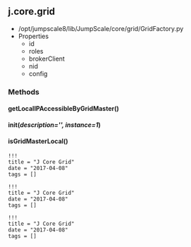 <!-- toc -->
## j.core.grid

- /opt/jumpscale8/lib/JumpScale/core/grid/GridFactory.py
- Properties
    - id
    - roles
    - brokerClient
    - nid
    - config

### Methods

#### getLocalIPAccessibleByGridMaster() 

#### init(*description='', instance=1*) 

#### isGridMasterLocal() 


```
!!!
title = "J Core Grid"
date = "2017-04-08"
tags = []
```

```
!!!
title = "J Core Grid"
date = "2017-04-08"
tags = []
```

```
!!!
title = "J Core Grid"
date = "2017-04-08"
tags = []
```
